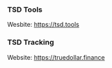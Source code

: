 ### TSD Tools ###
Wesbite: https://tsd.tools

### TSD Tracking ###
Website: https://truedollar.finance